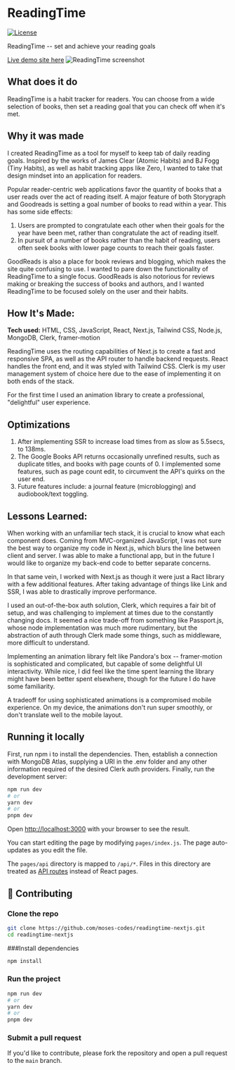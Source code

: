 # ReadingTime

[![License](https://img.shields.io/badge/license-MIT-blue.svg)](LICENSE)

ReadingTime -- set and achieve your reading goals

[Live demo site here](https://readingtime-nextjs.vercel.app/)
![ReadingTime screenshot](https://i.ibb.co/54PKMHk/Screen-Shot-2023-10-06-at-1-10-57-PM.png)

## What does it do

ReadingTime is a habit tracker for readers. You can choose from a wide selection of books, then set a reading goal that you can check off when it's met. 

## Why it was made

I created ReadingTime as a tool for myself to keep tab of daily reading goals. Inspired by the works of James Clear (Atomic Habits) and BJ Fogg (Tiny Habits), as well as habit tracking apps like Zero, I wanted to take that design mindset into an application for readers.

Popular reader-centric web applications favor the quantity of books that a user reads over the act of reading itself. A major feature of both Storygraph and Goodreads is setting a goal number of books to read within a year. This has some side effects:

1. Users are prompted to congratulate each other when their goals for the year have been met, rather than congratulate the act of reading itself.
2. In pursuit of a number of books rather than the habit of reading, users often seek books with lower page counts to reach their goals faster.

GoodReads is also a place for book reviews and blogging, which makes the site quite confusing to use. I wanted to pare down the functionality of ReadingTime to a single focus. GoodReads is also notorious for reviews making or breaking the success of books and authors, and I wanted ReadingTime to be focused solely on the user and their habits.

## How It's Made:

**Tech used:** HTML, CSS, JavaScript, React, Next.js, Tailwind CSS, Node.js, MongoDB, Clerk, framer-motion

ReadingTime uses the routing capabilities of Next.js to create a fast and responsive SPA, as well as the API router to handle backend requests. React handles the front end, and it was styled with Tailwind CSS. Clerk is my user management system of choice here due to the ease of implementing it on both ends of the stack.

For the first time I used an animation library to create a professional, "delightful" user experience.

## Optimizations

1. After implementing SSR to increase load times from as slow as 5.5secs, to 138ms.
2. The Google Books API returns occasionally unrefined results, such as duplicate titles, and books with page counts of 0. I implemented some features, such as page count edit, to circumvent the API's quirks on the user end.
3. Future features include: a journal feature (microblogging) and audiobook/text toggling.

## Lessons Learned:

When working with an unfamiliar tech stack, it is crucial to know what each component does. Coming from MVC-organized JavaScript, I was not sure the best way to organize my code in Next.js, which blurs the line between client and server. I was able to make a functional app, but in the future I would like to organize my back-end code to better separate concerns. 

In that same vein, I worked with Next.js as though it were just a Ract library with a few additional features. After taking advantage of things like Link and SSR, I was able to drastically improve performance. 

I used an out-of-the-box auth solution, Clerk, which requires a fair bit of setup, and was challenging to implement at times due to the constantly changing docs. It seemed a nice trade-off from something like Passport.js, whose node implementation was much more rudimentary, but the abstraction of auth through Clerk made some things, such as middleware, more difficult to understand. 

Implementing an animation library felt like Pandora's box -- framer-motion is sophisticated and complicated, but capable of some delightful UI interactivity. While nice, I did feel like the time spent learning the library might have been better spent elsewhere, though for the future I do have some familiarity. 

A tradeoff for using sophisticated animations is a compromised mobile experience. On my device, the animations don't run super smoothly, or don't translate well to the mobile layout.

## Running it locally 

First, run npm i to install the dependencies. Then, establish a connection with MongoDB Atlas, supplying a URI in the .env folder and any other information required of the desired Clerk auth providers. Finally, run the development server:

```bash
npm run dev
# or
yarn dev
# or
pnpm dev
```

Open [http://localhost:3000](http://localhost:3000) with your browser to see the result.

You can start editing the page by modifying `pages/index.js`. The page auto-updates as you edit the file.

The `pages/api` directory is mapped to `/api/*`. Files in this directory are treated as [API routes](https://nextjs.org/docs/api-routes/introduction) instead of React pages.

## 🤝 Contributing

### Clone the repo

```bash
git clone https://github.com/moses-codes/readingtime-nextjs.git
cd readingtime-nextjs
```

###Install dependencies
```bash
npm install
```


### Run the project

```bash
npm run dev
# or
yarn dev
# or
pnpm dev
```


### Submit a pull request

If you'd like to contribute, please fork the repository and open a pull request to the `main` branch.
